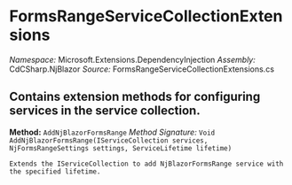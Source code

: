 # FormsRangeServiceCollectionExtensions

*Namespace:* Microsoft.Extensions.DependencyInjection
*Assembly:* CdCSharp.NjBlazor
*Source:* FormsRangeServiceCollectionExtensions.cs


Contains extension methods for configuring services in the service collection.
---

**Method:** `AddNjBlazorFormsRange`
*Method Signature:* `Void AddNjBlazorFormsRange(IServiceCollection services, NjFormsRangeSettings settings, ServiceLifetime lifetime)`


    Extends the IServiceCollection to add NjBlazorFormsRange service with the specified lifetime.
    


